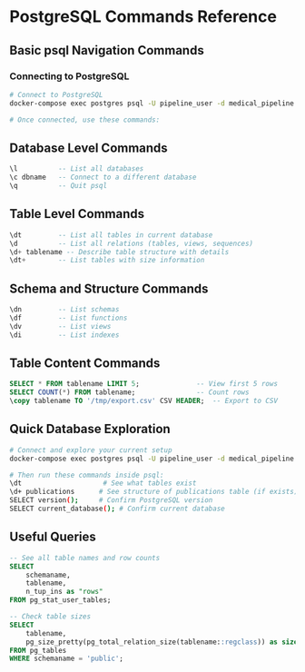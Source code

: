 # PostgreSQL Commands Reference

## Basic psql Navigation Commands

### Connecting to PostgreSQL

```bash
# Connect to PostgreSQL
docker-compose exec postgres psql -U pipeline_user -d medical_pipeline

# Once connected, use these commands:
```

## Database Level Commands

```sql
\l          -- List all databases
\c dbname   -- Connect to a different database
\q          -- Quit psql
```

## Table Level Commands

```sql
\dt         -- List all tables in current database
\d          -- List all relations (tables, views, sequences)
\d+ tablename -- Describe table structure with details
\dt+        -- List tables with size information
```

## Schema and Structure Commands

```sql
\dn         -- List schemas
\df         -- List functions
\dv         -- List views
\di         -- List indexes
```

## Table Content Commands

```sql
SELECT * FROM tablename LIMIT 5;              -- View first 5 rows
SELECT COUNT(*) FROM tablename;               -- Count rows
\copy tablename TO '/tmp/export.csv' CSV HEADER;  -- Export to CSV
```

## Quick Database Exploration

```bash
# Connect and explore your current setup
docker-compose exec postgres psql -U pipeline_user -d medical_pipeline

# Then run these commands inside psql:
\dt                    # See what tables exist
\d+ publications      # See structure of publications table (if exists)
SELECT version();     # Confirm PostgreSQL version
SELECT current_database(); # Confirm current database
```

## Useful Queries

```sql
-- See all table names and row counts
SELECT 
    schemaname,
    tablename,
    n_tup_ins as "rows"
FROM pg_stat_user_tables;

-- Check table sizes
SELECT 
    tablename,
    pg_size_pretty(pg_total_relation_size(tablename::regclass)) as size
FROM pg_tables 
WHERE schemaname = 'public';
```